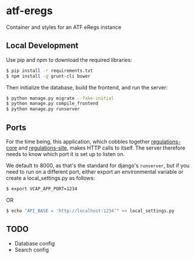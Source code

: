 # atf-eregs
Container and styles for an ATF eRegs instance

## Local Development

Use pip and npm to download the required libraries:

```bash
$ pip install -r requirements.txt
$ npm install -g grunt-cli bower
```

Then initialize the database, build the frontend, and run the server:

```bash
$ python manage.py migrate --fake-initial
$ python manage.py compile_frontend
$ python manage.py runserver
```

## Ports

For the time being, this application, which cobbles together
[regulations-core](https://github.com/18F/regulations-core) and
[regulations-site](https://github.com/18F/regulations-site), makes HTTP calls
to itself. The server therefore needs to know which port it is set up to
listen on.

We default to 8000, as that's the standard for django's `runserver`, but if
you need to run on a different port, either export an environmental variable
or create a local_settings.py as follows:

```bash
$ export VCAP_APP_PORT=1234
```

OR

```bash
$ echo "API_BASE = 'http://localhost:1234'" >> local_settings.py
```

## TODO

* Database config
* Search config
